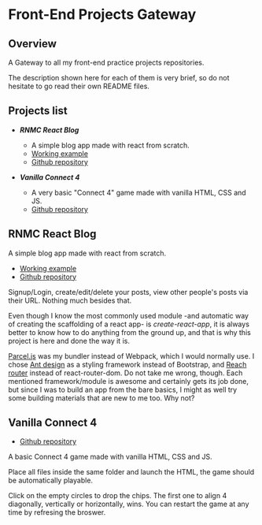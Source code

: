 Front-End Projects Gateway
====================================

Overview
------------------------------------
A Gateway to all my front-end practice projects repositories.

The description shown here for each of them is very brief, so do not hesitate to go read their own README files.

Projects list
------------------------------------
- ***RNMC React Blog***
  - A simple blog app made with react from scratch.
  - [Working example](https://rnmcreactblog.web.app/)
  - [Github repository](https://github.com/RenzoMurinaCadierno/React-RNMCReactBlog)
  
- ***Vanilla Connect 4***
  - A very basic "Connect 4" game made with vanilla HTML, CSS and JS.
  - [Github repository](https://github.com/RenzoMurinaCadierno/VanillaConnect4)

RNMC React Blog
------------------------------------
A simple blog app made with react from scratch.

- [Working example](https://rnmcreactblog.web.app/)
- [Github repository](https://github.com/RenzoMurinaCadierno/React-RNMCReactBlog)

Signup/Login, create/edit/delete your posts, view other people's posts via their URL. Nothing much besides that.

Even though I know the most commonly used module -and automatic way of creating the scaffolding of a react app- is *create-react-app*, it is always better to know how to do anything from the ground up, and that is why this project is here and done the way it is.

[Parcel.js](https://parceljs.org/) was my bundler instead of Webpack, which I would normally use. I chose [Ant design](https://ant.design/) as a styling framework instead of Bootstrap, and [Reach router](https://reach.tech/router) instead of react-router-dom. Do not take me wrong, though. Each mentioned framework/module is awesome and certainly gets its job done, but since I was to build an app from the bare basics, I might as well try some building materials that are new to me too. Why not?

Vanilla Connect 4
------------------------------------
- [Github repository](https://github.com/RenzoMurinaCadierno/VanillaConnect4)

A basic Connect 4 game made with vanilla HTML, CSS and JS.

Place all files inside the same folder and launch the HTML, the game should be automatically playable.

Click on the empty circles to drop the chips. The first one to align 4 diagonally, vertically or horizontally, wins. You can restart the game at any time by refresing the broswer.
